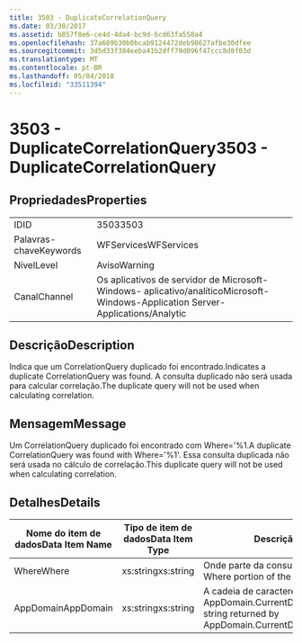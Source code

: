 ```yaml
---
title: 3503 - DuplicateCorrelationQuery
ms.date: 03/30/2017
ms.assetid: b857f8e6-ce4d-4da4-bc9d-6cd63fa558a4
ms.openlocfilehash: 37a689b30b0bcab9124472deb98627afbe30dfee
ms.sourcegitcommit: 3d5d33f384eeba41b2dff79d096f47ccc8d8f03d
ms.translationtype: MT
ms.contentlocale: pt-BR
ms.lasthandoff: 05/04/2018
ms.locfileid: "33511394"
---
```

# <a name="3503---duplicatecorrelationquery"></a><span data-ttu-id="ccda4-102">3503 - DuplicateCorrelationQuery</span><span class="sxs-lookup"><span data-stu-id="ccda4-102">3503 - DuplicateCorrelationQuery</span></span>
## <a name="properties"></a><span data-ttu-id="ccda4-103">Propriedades</span><span class="sxs-lookup"><span data-stu-id="ccda4-103">Properties</span></span>  
  
|||  
|-|-|  
|<span data-ttu-id="ccda4-104">ID</span><span class="sxs-lookup"><span data-stu-id="ccda4-104">ID</span></span>|<span data-ttu-id="ccda4-105">3503</span><span class="sxs-lookup"><span data-stu-id="ccda4-105">3503</span></span>|  
|<span data-ttu-id="ccda4-106">Palavras-chave</span><span class="sxs-lookup"><span data-stu-id="ccda4-106">Keywords</span></span>|<span data-ttu-id="ccda4-107">WFServices</span><span class="sxs-lookup"><span data-stu-id="ccda4-107">WFServices</span></span>|  
|<span data-ttu-id="ccda4-108">Nível</span><span class="sxs-lookup"><span data-stu-id="ccda4-108">Level</span></span>|<span data-ttu-id="ccda4-109">Aviso</span><span class="sxs-lookup"><span data-stu-id="ccda4-109">Warning</span></span>|  
|<span data-ttu-id="ccda4-110">Canal</span><span class="sxs-lookup"><span data-stu-id="ccda4-110">Channel</span></span>|<span data-ttu-id="ccda4-111">Os aplicativos de servidor de Microsoft-Windows- aplicativo/analítico</span><span class="sxs-lookup"><span data-stu-id="ccda4-111">Microsoft-Windows-Application Server-Applications/Analytic</span></span>|  
  
## <a name="description"></a><span data-ttu-id="ccda4-112">Descrição</span><span class="sxs-lookup"><span data-stu-id="ccda4-112">Description</span></span>  
 <span data-ttu-id="ccda4-113">Indica que um CorrelationQuery duplicado foi encontrado.</span><span class="sxs-lookup"><span data-stu-id="ccda4-113">Indicates a duplicate CorrelationQuery was found.</span></span> <span data-ttu-id="ccda4-114">A consulta duplicado não será usada para calcular correlação.</span><span class="sxs-lookup"><span data-stu-id="ccda4-114">The duplicate query will not be used when calculating correlation.</span></span>  
  
## <a name="message"></a><span data-ttu-id="ccda4-115">Mensagem</span><span class="sxs-lookup"><span data-stu-id="ccda4-115">Message</span></span>  
 <span data-ttu-id="ccda4-116">Um CorrelationQuery duplicado foi encontrado com Where='%1.</span><span class="sxs-lookup"><span data-stu-id="ccda4-116">A duplicate CorrelationQuery was found with Where='%1'.</span></span> <span data-ttu-id="ccda4-117">Essa consulta duplicada não será usada no cálculo de correlação.</span><span class="sxs-lookup"><span data-stu-id="ccda4-117">This duplicate query will not be used when calculating correlation.</span></span>  
  
## <a name="details"></a><span data-ttu-id="ccda4-118">Detalhes</span><span class="sxs-lookup"><span data-stu-id="ccda4-118">Details</span></span>  
  
|<span data-ttu-id="ccda4-119">Nome do item de dados</span><span class="sxs-lookup"><span data-stu-id="ccda4-119">Data Item Name</span></span>|<span data-ttu-id="ccda4-120">Tipo de item de dados</span><span class="sxs-lookup"><span data-stu-id="ccda4-120">Data Item Type</span></span>|<span data-ttu-id="ccda4-121">Descrição</span><span class="sxs-lookup"><span data-stu-id="ccda4-121">Description</span></span>|  
|--------------------|--------------------|-----------------|  
|<span data-ttu-id="ccda4-122">Where</span><span class="sxs-lookup"><span data-stu-id="ccda4-122">Where</span></span>|<span data-ttu-id="ccda4-123">xs:string</span><span class="sxs-lookup"><span data-stu-id="ccda4-123">xs:string</span></span>|<span data-ttu-id="ccda4-124">Onde parte da consulta de correlação.</span><span class="sxs-lookup"><span data-stu-id="ccda4-124">The Where portion of the correlation query.</span></span>|  
|<span data-ttu-id="ccda4-125">AppDomain</span><span class="sxs-lookup"><span data-stu-id="ccda4-125">AppDomain</span></span>|<span data-ttu-id="ccda4-126">xs:string</span><span class="sxs-lookup"><span data-stu-id="ccda4-126">xs:string</span></span>|<span data-ttu-id="ccda4-127">A cadeia de caracteres retornada por AppDomain.CurrentDomain.FriendlyName.</span><span class="sxs-lookup"><span data-stu-id="ccda4-127">The string returned by AppDomain.CurrentDomain.FriendlyName.</span></span>|
